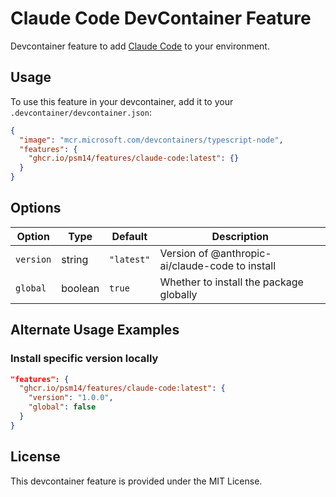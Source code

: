 # Claude Code DevContainer Feature

Devcontainer feature to add [Claude Code](https://www.anthropic.com/claude-code) to your environment.

## Usage

To use this feature in your devcontainer, add it to your `.devcontainer/devcontainer.json`:

```json
{
  "image": "mcr.microsoft.com/devcontainers/typescript-node",
  "features": {
    "ghcr.io/psm14/features/claude-code:latest": {}
  }
}
```

## Options

| Option    | Type    | Default    | Description                                     |
| --------- | ------- | ---------- | ----------------------------------------------- |
| `version` | string  | `"latest"` | Version of @anthropic-ai/claude-code to install |
| `global`  | boolean | `true`     | Whether to install the package globally         |

## Alternate Usage Examples

### Install specific version locally

```json
"features": {
  "ghcr.io/psm14/features/claude-code:latest": {
    "version": "1.0.0",
    "global": false
  }
}
```

## License

This devcontainer feature is provided under the MIT License.
